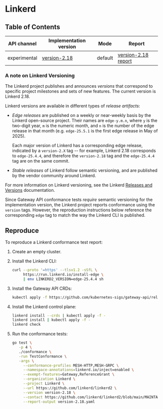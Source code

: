 # Linkerd

## Table of Contents

| API channel  | Implementation version                    | Mode    | Report                                                 |
|--------------|-------------------------------------------|---------|--------------------------------------------------------|
| experimental | [version-2.18](https://github.com/linkerd/linkerd2/releases/tag/version-2.18/) | default | [version-2.18 report](./version-2.18.yaml) |

### A note on Linkerd Versioning

The Linkerd project publishes and announces _versions_ that correspond to
specific project milestones and sets of new features. The current version is
Linkerd 2.18.

Linkerd versions are available in different types of _release artifacts_:

- _Edge releases_ are published on a weekly or near-weekly basis by the
  Linkerd open-source project. Their names are `edge-y.m.n`, where `y` is the
  two-digit year, `m` is the numeric month, and `n` is the number of the edge
  release in that month (e.g. `edge-25.5.1` is the first edge release in May
  of 2025).

  Each major version of Linkerd has a corresponding edge release, indicated by
  a `version-2.X` tag -- for example, Linkerd 2.18 corresponds to
  `edge-25.4.4`, and therefore the `version-2.18` tag and the `edge-25.4.4`
  tag are on the same commit.

- _Stable releases_ of Linkerd follow semantic versioning, and are published
  by the vendor community around Linkerd.

For more information on Linkerd versioning, see the Linkerd [Releases and
Versions] documentation.

Since Gateway API conformance tests _require_ semantic versioning for the
implementation version, the Linkerd project reports conformance using the
`version` tags. However, the reproduction instructions below reference the
corresponding `edge` tag to match the way the Linkerd CLI is published.

[Releases and Versions]: https://linkerd.io/releases/

## Reproduce

To reproduce a Linkerd conformance test report:

1. Create an empty cluster.

2. Install the Linkerd CLI:

    ```bash
    curl --proto '=https' --tlsv1.2 -sSfL \
         https://run.linkerd.io/install-edge \
         | env LINKERD2_VERSION=edge-25.4.4 sh
    ```

3. Install the Gateway API CRDs:

    ```bash
    kubectl apply -f https://github.com/kubernetes-sigs/gateway-api/releases/download/v1.3.0/standard-install.yaml
    ```

4. Install the Linkerd control plane:

    ```bash
    linkerd install --crds | kubectl apply -f -
    linkerd install | kubectl apply -f -
    linkerd check
    ```

5. Run the conformance tests:

    ```bash
    go test \
       -p 4 \
       ./conformance \
       -run TestConformance \
       -args \
         --conformance-profiles MESH-HTTP,MESH-GRPC \
         --namespace-annotations=linkerd.io/inject=enabled \
         --exempt-features=Gateway,ReferenceGrant \
         --organization Linkerd \
         --project Linkerd \
         --url https://github.com/linkerd/linkerd2 \
         --version version-2.18 \
         --contact https://github.com/linkerd/linkerd2/blob/main/MAINTAINERS.md \
         --report-output version-2.18.yaml
    ```

